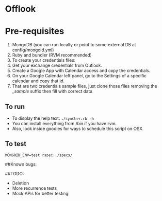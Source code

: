 # Offlook
# Pre-requisites
1. MongoDB (you can run locally or point to some external DB at config/mongoid.yml)
2. Ruby and bundler (RVM recommended)
3. To create your credentials files:
  1. Get your exchange credentials from Outlook.
  2. Create a Google App with Calendar access and copy the credentials.
  3. On your Google Calendar left panel, go to the Settings of a specific calendar and copy that id.
  4. That are two credentials sample files, just clone those files removing the *_sample* suffix then fill with correct data.

## To run
* To display the help text:
```./syncher.rb -h```
* You can install everything from /bin if you have rvm.
* Also, look inside goodies for ways to schedule this script on OSX.

## To test
```MONGOID_ENV=test rspec ./specs/```

##Known bugs:

##TODO:
* Deletion
* More recurrence tests
* Mock APIs for better testing